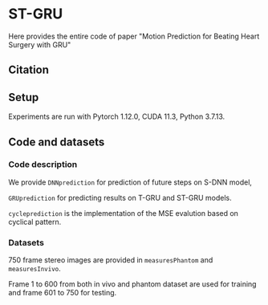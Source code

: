# ST-GRU
Here provides the entire code of paper "Motion Prediction for Beating Heart Surgery with GRU"

## Citation

## Setup
Experiments are run with Pytorch 1.12.0, CUDA 11.3, Python 3.7.13.

## Code and datasets
### Code description
We provide `DNNprediction` for prediction of future steps on S-DNN model,  

`GRUprediction` for predicting results on T-GRU and ST-GRU models.  

`cycleprediction` is the implementation of the MSE evalution based on cyclical pattern.  
### Datasets
750 frame stereo images are provided in `measuresPhantom` and `measuresInvivo`.  

Frame 1 to 600 from both in vivo and phantom dataset are used for training and frame 601 to 750 for testing.

